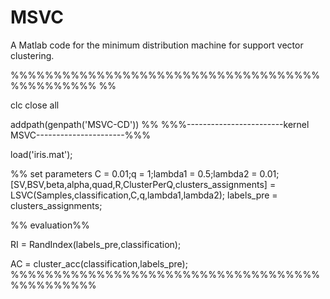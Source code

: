 # MSVC
A Matlab code for the minimum  distribution machine for support vector clustering.

%%%%%%%%%%%%%%%%%%%%%%%%%%%%%%%%%%%%%%%%%%%%%% %% 

clc
close all

addpath(genpath('MSVC-CD'))
%% %%%------------------------kernel MSVC----------------------%%%

load('iris.mat');

%% set parameters
C = 0.01;q = 1;lambda1 = 0.5;lambda2 = 0.01;
[SV,BSV,beta,alpha,quad,R,ClusterPerQ,clusters_assignments]  = LSVC(Samples,classification,C,q,lambda1,lambda2);
labels_pre = clusters_assignments;

%% evaluation%%

RI = RandIndex(labels_pre,classification);

AC = cluster_acc(classification,labels_pre);
%%%%%%%%%%%%%%%%%%%%%%%%%%%%%%%%%%%%%%%%%%%%%%

